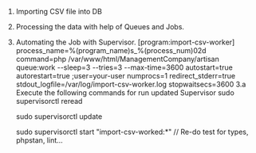 1. Importing CSV file into DB
2. Processing the data with help of Queues and Jobs.
3. Automating the Job with Supervisor.
   [program:import-csv-worker]
   process_name=%(program_name)s_%(process_num)02d
   command=php /var/www/html/ManagementCompany/artisan queue:work --sleep=3 --tries=3 --max-time=3600
   autostart=true
   autorestart=true
   ;user=your-user
   numprocs=1
   redirect_stderr=true
   stdout_logfile=/var/log/import-csv-worker.log
   stopwaitsecs=3600
3.a
    Execute the following commands for run updated Supervisor
   sudo supervisorctl reread

    sudo supervisorctl update

    sudo supervisorctl start "import-csv-worked:*"
// Re-do test for types, phpstan, lint...
